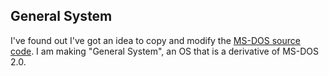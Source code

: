 ## General System
I've found out I've got an idea to copy and modify the [MS-DOS source code](https://github.com/microsoft/MS-DOS). I am making "General System", an OS that is a derivative of MS-DOS 2.0.
